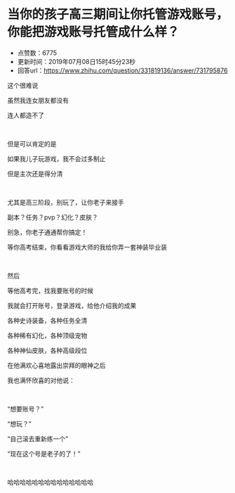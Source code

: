 # 当你的孩子高三期间让你托管游戏账号，你能把游戏账号托管成什么样？
- 点赞数：6775
- 更新时间：2019年07月08日15时45分23秒
- 回答url：https://www.zhihu.com/question/331819136/answer/731795876
<body>
 <p data-pid="koLTqQ5o">这个很难说</p>
 <p data-pid="PiGqOADa">虽然我连女朋友都没有</p>
 <p data-pid="dixyeDlJ">连人都造不了</p>
 <p class="ztext-empty-paragraph"><br></p>
 <p data-pid="FIEu1QGr">但是可以肯定的是</p>
 <p data-pid="19yqix9f">如果我儿子玩游戏，我不会过多制止</p>
 <p data-pid="AaedLZp1">但是主次还是得分清</p>
 <p class="ztext-empty-paragraph"><br></p>
 <p data-pid="WdUHpFGW">尤其是高三阶段，别玩了，让你老子来接手</p>
 <p data-pid="-sc1HqdT">副本？任务？pvp？幻化？皮肤？</p>
 <p data-pid="OWhBxq-L">别急，你老子通通帮你搞定！</p>
 <p data-pid="gso_1pK-">等你高考结束，你看看游戏大师的我给你弄一套神装毕业装</p>
 <p class="ztext-empty-paragraph"><br></p>
 <p data-pid="chXXP4tv">然后</p>
 <p data-pid="SeAQ8m5E">等他高考完，找我要账号的时候</p>
 <p data-pid="qCj6mrG2">我就会打开账号，登录游戏，给他介绍我的成果</p>
 <p data-pid="f-ZMNkms">各种史诗装备，各种任务全清</p>
 <p data-pid="8hgFu4EU">各种稀有幻化，各种顶级宠物</p>
 <p data-pid="ohGtjs3J">各种神仙皮肤，各种高级段位</p>
 <p data-pid="j_-I5hSe">在他满欢心喜地露出崇拜的眼神之后</p>
 <p data-pid="VIRsWYzR">我也满怀欣喜的对他说：</p>
 <p class="ztext-empty-paragraph"><br></p>
 <p data-pid="lAltYbJk">“想要账号？”</p>
 <p data-pid="J0J91LTL">“想玩？”</p>
 <p data-pid="d9Y2XQat">“自己滚去重新练一个”</p>
 <p data-pid="FrVOg7Hr">“现在这个号是老子的了！”</p>
 <p class="ztext-empty-paragraph"><br></p>
 <p data-pid="IX3rdiEi">哈哈哈哈哈哈哈哈哈哈哈哈哈哈</p>
</body>